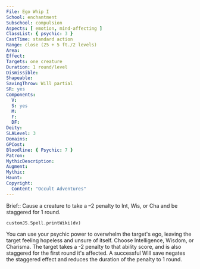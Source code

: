 ```yaml
---
File: Ego Whip I
School: enchantment
Subschool: compulsion
Aspects: [ emotion, mind-affecting ]
ClassList: { psychic: 3 }
CastTime: standard action
Range: close (25 + 5 ft./2 levels)
Area: 
Effect: 
Targets: one creature
Duration: 1 round/level
Dismissible: 
Shapeable: 
SavingThrow: Will partial
SR: yes
Components:
  V: 
  S: yes
  M: 
  F: 
  DF: 
Deity: 
SLALevel: 3
Domains: 
GPCost: 
Bloodline: { Psychic: 7 }
Patron: 
MythicDescription: 
Augment: 
Mythic: 
Haunt: 
Copyright:
  Content: "Occult Adventures"
---
```

Brief:: Cause a creature to take a –2 penalty to Int, Wis, or Cha and be staggered for 1 round.

```dataviewjs
customJS.Spell.printWiki(dv)
```

You can use your psychic power to overwhelm the target's ego, leaving the target feeling hopeless and unsure of itself. Choose Intelligence, Wisdom, or Charisma. The target takes a -2 penalty to that ability score, and is also staggered for the first round it's affected. A successful Will save negates the staggered effect and reduces the duration of the penalty to 1 round.
